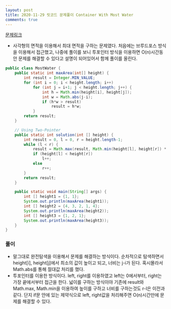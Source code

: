 ```yaml
---
layout: post
title: 2020-11-29 릿코드 문제풀이 Container With Most Water
comments: true
---
```


[문제링크](https://leetcode.com/problems/container-with-most-water/)

- 사각형의 면적을 이용해서 최대 면적을 구하는 문제였다. 처음에는 브루드포스 방식을 이용해서 접근했고, 나중에 풀이를 보니 투포인터 방식을 이용하면 O(n)시간동안 문제를 해결할 수 있다고 설명이 되어있어서 함께 풀이를 올린다.

```java
public class MostWater {
    public static int maxArea(int[] height) {
        int result = Integer.MIN_VALUE;
        for (int i = 0; i < height.length; i++)
            for (int j = i+1; j < height.length; j++) {
                int h = Math.min(height[i], height[j]);
                int w = Math.abs(j-i);
                if (h*w > result)
                    result = h*w;
            }
        return result;
    }

    // Using Two-Pointer
    public static int solution(int [] height) {
        int result = 0, l = 0, r = height.length-1;
        while (l < r) {
            result = Math.max(result, Math.min(height[l], height[r]) * (r-l));
            if (height[l] < height[r])
                l++;
            else
                r++;
        }
        return result;
    }

    public static void main(String[] args) {
        int [] height1 = {1, 1};
        System.out.println(maxArea(height1));
        int [] height2 = {4, 3, 2, 1, 4};
        System.out.println(maxArea(height2));
        int [] height3 = {1, 2, 1};
        System.out.println(maxArea(height3));
    }
}

```
### 풀이
- 말그대로 완전탐색을 이용해서 문제를 해결하는 방식이다. 순차적으로 탐색하면서 height[i], height[j]에서 최소의 값이 높이고 되고, 너비는 j-i가 된다. 혹시몰라서 Math.abs를 통해 절대값 처리를 했다.
- 투포인터를 이용한 방식이다. left, right를 이용하였고 left는 0에서부터, right는 가장 끝에서부터 접근을 한다. 넓이를 구하는 방식이야 기존에 result와 Math.max, Math.min을 이용하여 높이를 구하고 너비를 구하는것도 r-l은 이전과 같다. 단지 if문 안에 있는 제약식으로 left, right값을 처리해주면 O(n)시간만에 문제를 해결할 수 있다.
